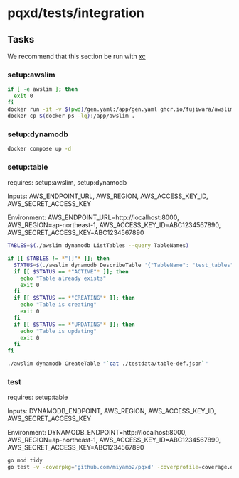 # pqxd/tests/integration

## Tasks

We recommend that this section be run with [xc](https://github.com/joerdav/xc)

### setup:awslim

```sh
if [ -e awslim ]; then
  exit 0
fi
docker run -it -v $(pwd)/gen.yaml:/app/gen.yaml ghcr.io/fujiwara/awslim:builder
docker cp $(docker ps -lq):/app/awslim .
```

### setup:dynamodb

```sh
docker compose up -d 
```

### setup:table

requires: setup:awslim, setup:dynamodb  

Inputs: AWS_ENDPOINT_URL, AWS_REGION, AWS_ACCESS_KEY_ID, AWS_SECRET_ACCESS_KEY  

Environment: AWS_ENDPOINT_URL=http://localhost:8000, AWS_REGION=ap-northeast-1, AWS_ACCESS_KEY_ID=ABC1234567890, AWS_SECRET_ACCESS_KEY=ABC1234567890  

```sh
TABLES=$(./awslim dynamodb ListTables --query TableNames)

if [[ $TABLES != *"[]"* ]]; then
  STATUS=$(./awslim dynamodb DescribeTable '{"TableName": "test_tables"}' --query Table.TableStatus && true)
  if [[ $STATUS == *"ACTIVE"* ]]; then
    echo "Table already exists"
    exit 0
  fi
  if [[ $STATUS == *"CREATING"* ]]; then
    echo "Table is creating"
    exit 0
  fi
  if [[ $STATUS == *"UPDATING"* ]]; then
    echo "Table is updating"
    exit 0
  fi
fi

./awslim dynamodb CreateTable "`cat ./testdata/table-def.json`"
```

### test

requires: setup:table  

Inputs: DYNAMODB_ENDPOINT, AWS_REGION, AWS_ACCESS_KEY_ID, AWS_SECRET_ACCESS_KEY  

Environment: DYNAMODB_ENDPOINT=http://localhost:8000, AWS_REGION=ap-northeast-1, AWS_ACCESS_KEY_ID=ABC1234567890, AWS_SECRET_ACCESS_KEY=ABC1234567890

```sh
go mod tidy
go test -v -coverpkg='github.com/miyamo2/pqxd' -coverprofile=coverage.out
```